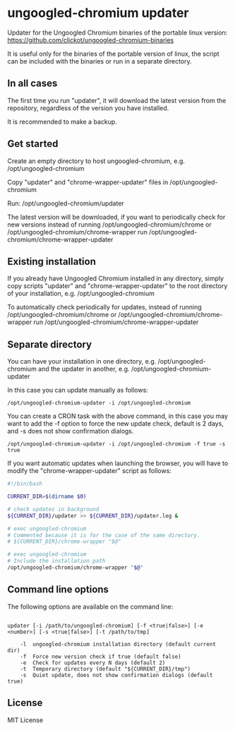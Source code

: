 ungoogled-chromium updater
==========================
Updater for the Ungoogled Chromium binaries of the portable linux version:
https://github.com/clickot/ungoogled-chromium-binaries

It is useful only for the binaries of the portable version of linux, the script can be included with the binaries or run in a separate directory.

## In all cases

The first time you run "updater", it will download the latest version from the repository, regardless of the version you have installed.

It is recommended to make a backup.

## Get started

Create an empty directory to host ungoogled-chromium, e.g. /opt/ungoogled-chromium

Copy "updater" and "chrome-wrapper-updater" files in /opt/ungoogled-chromium

Run: /opt/ungoogled-chromium/updater

The latest version will be downloaded, if you want to periodically check for new versions instead of running /opt/ungoogled-chromium/chrome or /opt/ungoogled-chromium/chrome-wrapper run /opt/ungoogled-chromium/chrome-wrapper-updater

## Existing installation

If you already have Ungoogled Chromium installed in any directory, simply copy scripts "updater" and "chrome-wrapper-updater" to the root directory of your installation, e.g. /opt/ungoogled-chromium

To automatically check periodically for updates, instead of running /opt/ungoogled-chromium/chrome or /opt/ungoogled-chromium/chrome-wrapper run /opt/ungoogled-chromium/chrome-wrapper-updater

## Separate directory

You can have your installation in one directory, e.g. /opt/ungoogled-chromium and the updater in another, e.g. /opt/ungoogled-chromium-updater

In this case you can update manually as follows:

    /opt/ungoogled-chromium-updater -i /opt/ungoogled-chromium

You can create a CRON task with the above command, in this case you may want to add the -f option to force the new update check, default is 2 days, and -s does not show confirmation dialogs.

    /opt/ungoogled-chromium-updater -i /opt/ungoogled-chromium -f true -s true

If you want automatic updates when launching the browser, you will have to modify the "chrome-wrapper-updater" script as follows:

```bash
#!/bin/bash

CURRENT_DIR=$(dirname $0)

# check updates in background
${CURRENT_DIR}/updater >> ${CURRENT_DIR}/updater.log &

# exec ungoogled-chromium
# Commented because it is for the case of the same directory.
# ${CURRENT_DIR}/chrome-wrapper "$@"

# exec ungoogled-chromium
# Include the installation path
/opt/ungoogled-chromium/chrome-wrapper "$@"
```

## Command line options

The following options are available on the command line:

```console

updater [-i /path/to/ungoogled-chromium] [-f <true|false>] [-e <number>] [-s <true|false>] [-t /path/to/tmp]

    -l  ungoogled-chromium installation directory (default current dir)
    -f  Force new version check if true (default false)
    -e  Check for updates every N days (default 2)
    -t  Temporary directory (default "${CURRENT_DIR}/tmp")
    -s  Quiet update, does not show confirmation dialogs (default true)

```

## License

MIT License
